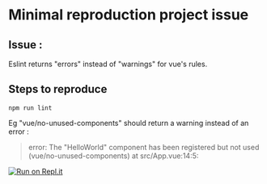 # Minimal reproduction project issue

## Issue :

Eslint returns "errors" instead of "warnings" for vue's rules.

## Steps to reproduce

```
npm run lint
```

Eg "vue/no-unused-components" should return a warning instead of an error :

> error: The "HelloWorld" component has been registered but not used (vue/no-unused-components) at src/App.vue:14:5:

[![Run on Repl.it](https://repl.it/badge/github/ThomasKientz/vue-eslint-issue-repro)](https://repl.it/github/ThomasKientz/vue-eslint-issue-repro)
